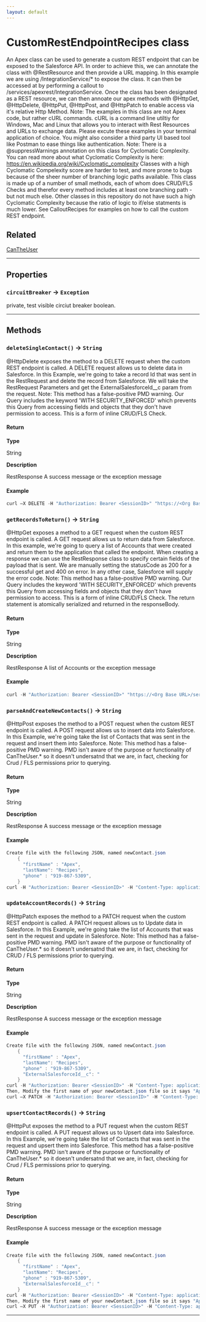 ```yaml
---
layout: default
---
```

# CustomRestEndpointRecipes class

An Apex class can be used to generate a custom REST endpoint that can be exposed to the Salesforce API. In order to achieve this, we can annotate the class with @RestResource and then provide a URL mapping. In this example we are using /IntegrationService/* to expose the class. It can then be accessed at by performing a callout to <INSTANCEURL>/services/apexrest/IntegrationService. Once the class has been designated as a REST resource, we can then annoate our apex methods with @HttpGet, @HttpDelete, @HttpPut, @HttpPost, and @HttpPatch to enable access via it's relative Http Method. Note: The examples in this class are not Apex code, but rather cURL commands. cURL is a command line utiltiy for Windows, Mac and Linux that allows you to interact with Rest Resources and URLs to exchange data. Please excute these examples in your terminal application of choice.  You might also consider a third party UI based tool like Postman to ease things like authentication. Note: There is a @suppressWarnings annotation on this class for Cyclomatic Complexity. You can read more about what Cyclomatic Complexity is here: https://en.wikipedia.org/wiki/Cyclomatic_complexity Classes with a high Cyclomatic Compelexity score are harder to test, and more prone to bugs because of the sheer number of branching logic paths available. This class is made up of a number of small methods, each of whom does CRUD/FLS Checks and therefor every method includes at least one branching path - but not much else. Other classes in this repository do not have such a high Cyclomatic Complexity because the ratio of logic to if/else statments is much lower. See CalloutRecipes for examples on how to call the custom REST endpoint.

## Related

[CanTheUser](https://github.com/trailheadapps/apex-recipes/wiki/CanTheUser.md)

---
## Properties

### `circuitBreaker` → `Exception`

private, test visible circiut breaker boolean.

---
## Methods
### `deleteSingleContact()` → `String`

@HttpDelete exposes the method to a DELETE request when the custom REST endpoint is called. A DELETE request allows us to delete data in Salesforce. In this Example, we're going to take a record Id that was sent in the RestRequest and delete the record from Salesforce. We will take the RestRequest Parameters and get the ExternalSalesforceId__c param from the request. Note: This method has a false-positive PMD warning. Our Query includes the keyword 'WITH SECURITY_ENFORCED' which prevents this Query from accessing fields and objects that they don't have permission to access. This is a form of inline CRUD/FLS Check.

#### Return

**Type**

String

**Description**

RestResponse A success message or the exception message

#### Example
```java
curl —X DELETE -H "Authorization: Bearer <SessionID>" "https://<Org Base URL>/services/apexrest/IntegrationService"
```

### `getRecordsToReturn()` → `String`

@HttpGet exposes a method to a GET request when the custom REST endpoint is called. A GET request allows us to return data from Salesforce. In this example, we're going to query a list of Accounts that were created and return them to the application that called the endpoint. When creating a response we can use the RestResponse class to specify certain fields of the payload that is sent. We are manually setting the statusCode as 200 for a successful get and 400 on error. In any other case, Salesforce will supply the error code. Note: This method has a false-positive PMD warning. Our Query includes the keyword 'WITH SECURITY_ENFORCED' which prevents this Query from accessing fields and objects that they don't have permission to access. This is a form of inline CRUD/FLS Check. The return statement is atomically serialized and returned in the responseBody.

#### Return

**Type**

String

**Description**

RestResponse  A list of Accounts or the exception message

#### Example
```java
curl -H "Authorization: Bearer <SessionID>" "https://<Org Base URL>/services/apexrest/IntegrationService"
```

### `parseAndCreateNewContacts()` → `String`

@HttpPost exposes the method to a POST request when the custom REST endpoint is called. A POST request allows us to insert data into Salesforce. In this Example, we're going take the list of Contacts that was sent in the request and insert them into Salesforce. Note: This method has a false-positive PMD warning. PMD isn't aware of the purpose or functionality of CanTheUser.* so it doesn't undersatnd that we are, in fact, checking for Crud / FLS permissions prior to querying.

#### Return

**Type**

String

**Description**

RestResponse A success message or the exception message

#### Example
```java
Create file with the following JSON, named newContact.json
    {
      "firstName" : "Apex",
      "lastName": "Recipes",
      "phone" : "919-867-5309",
    }
curl -H "Authorization: Bearer <SessionID>" -H "Content-Type: application/json" -d @newContact.json "https://<Org Base URL>/services/apexrest/IntegrationService"
```

### `updateAccountRecords()` → `String`

@HttpPatch exposes the method to a PATCH request when the custom REST endpoint is called. A PATCH request allows us to Update data in Salesforce. In this Example, we're going take the list of Accounts that was sent in the request and update in Salesforce. Note: This method has a false-positive PMD warning. PMD isn't aware of the purpose or functionality of CanTheUser.* so it doesn't undersatnd that we are, in fact, checking for CRUD / FLS permissions prior to querying.

#### Return

**Type**

String

**Description**

RestResponse A success message or the exception message

#### Example
```java
Create file with the following JSON, named newContact.json
    {
      "firstName" : "Apex",
      "lastName": "Recipes",
      "phone" : "919-867-5309",
      "ExternalSalesforceId__c": "
    }
curl -H "Authorization: Bearer <SessionID>" -H "Content-Type: application/json" -d @newContact.json "https://<Org Base URL>/services/apexrest/IntegrationService"
Then, Modify the first name of your newContact.json file so it says "Apex2" and run
curl —X PATCH -H "Authorization: Bearer <SessionID>" -H "Content-Type: application/json" -d @newContact.json "https://<Org Base URL>/services/apexrest/IntegrationService"
```

### `upsertContactRecords()` → `String`

@HttpPut exposes the method to a PUT request when the custom REST endpoint is called.  A PUT request allows us to Upsert data into Salesforce. In this Example, we're going take the list of Contacts that was sent in the request and upsert them into Salesforce. This method has a false-positive PMD warning. PMD isn't aware of the purpose or functionality of CanTheUser.* so it doesn't undersatnd that we are, in fact, checking for Crud / FLS permissions prior to querying.

#### Return

**Type**

String

**Description**

RestResponse A success message or the exception message

#### Example
```java
Create file with the following JSON, named newContact.json
    {
      "firstName" : "Apex",
      "lastName": "Recipes",
      "phone" : "919-867-5309",
      "ExternalSalesforceId__c": "
    }
curl -H "Authorization: Bearer <SessionID>" -H "Content-Type: application/json" -d @newContact.json "https://<Org Base URL>/services/apexrest/IntegrationService"
Then, Modify the first name of your newContact.json file so it says "Apex2" and run
curl —X PUT -H "Authorization: Bearer <SessionID>" -H "Content-Type: application/json" -d @newContact.json "https://<Org Base URL>/services/apexrest/IntegrationService"
```

---
